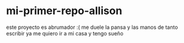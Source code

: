 # mi-primer-repo-allison
este proyecto es abrumador :(
me duele la pansa y las manos de tanto escribir ya me quiero ir a mi casa y tengo sueño
